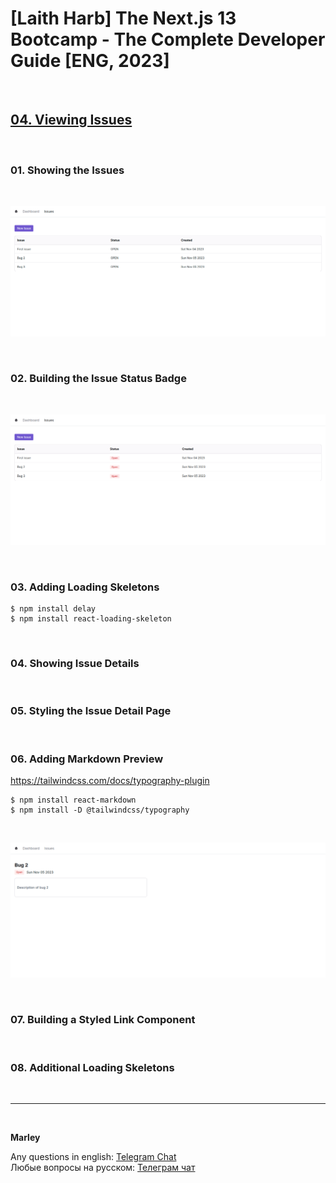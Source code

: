 # [Laith Harb] The Next.js 13 Bootcamp - The Complete Developer Guide [ENG, 2023]

<br/>

## [04. Viewing Issues](https://github.com/webmakaka/Next.js-Projects-Build-an-Issue-Tracker/pull/2)

<br/>

### 01. Showing the Issues

<br/>

![Application](/img/pic-ch04-img01.png?raw=true)

<br/>

### 02. Building the Issue Status Badge

<br/>

![Application](/img/pic-ch04-img02.png?raw=true)

<br/>

### 03. Adding Loading Skeletons

```
$ npm install delay
$ npm install react-loading-skeleton
```

<br/>

### 04. Showing Issue Details

<br/>

### 05. Styling the Issue Detail Page

<br/>

### 06. Adding Markdown Preview

https://tailwindcss.com/docs/typography-plugin

```
$ npm install react-markdown
$ npm install -D @tailwindcss/typography
```

<br/>

![Application](/img/pic-ch04-img03.png?raw=true)

<br/>

### 07. Building a Styled Link Component

<br/>

### 08. Additional Loading Skeletons

<br/>

---

<br/>

**Marley**

Any questions in english: <a href="https://jsdev.org/chat/">Telegram Chat</a>  
Любые вопросы на русском: <a href="https://jsdev.ru/chat/">Телеграм чат</a>
